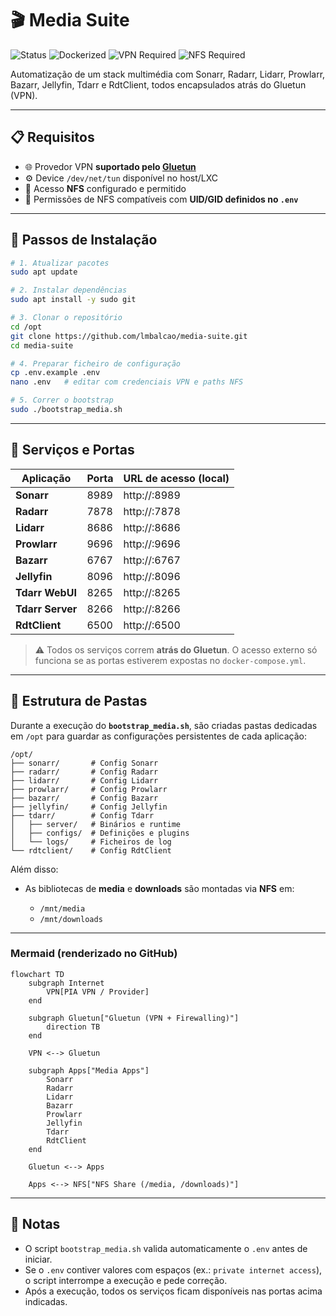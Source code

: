 # 🎬 Media Suite

![Status](https://img.shields.io/badge/status-Em%20Testes-orange?style=for-the-badge&logo=github)
![Dockerized](https://img.shields.io/badge/Dockerized-✅-blue?style=for-the-badge&logo=docker)
![VPN Required](https://img.shields.io/badge/VPN-Required-red?style=for-the-badge&logo=wireguard)
![NFS Required](https://img.shields.io/badge/NFS-Required-green?style=for-the-badge&logo=server)

Automatização de um stack multimédia com Sonarr, Radarr, Lidarr, Prowlarr, Bazarr, Jellyfin, Tdarr e RdtClient, todos encapsulados atrás do Gluetun (VPN).

---

## 📋 Requisitos

- 🌐 Provedor VPN **suportado pelo [Gluetun](https://github.com/qdm12/gluetun)**
- ⚙️ Device `/dev/net/tun` disponível no host/LXC
- 📂 Acesso **NFS** configurado e permitido
- 👤 Permissões de NFS compatíveis com **UID/GID definidos no `.env`**

---

## 🚀 Passos de Instalação

```bash
# 1. Atualizar pacotes
sudo apt update

# 2. Instalar dependências
sudo apt install -y sudo git

# 3. Clonar o repositório
cd /opt
git clone https://github.com/lmbalcao/media-suite.git
cd media-suite
```
```bash
# 4. Preparar ficheiro de configuração
cp .env.example .env
nano .env   # editar com credenciais VPN e paths NFS
```
```bash
# 5. Correr o bootstrap
sudo ./bootstrap_media.sh
```

---

## 📡 Serviços e Portas

| Aplicação        | Porta | URL de acesso (local) |
| ---------------- | ----- | --------------------- |
| **Sonarr**       | 8989  | http\://<host>:8989   |
| **Radarr**       | 7878  | http\://<host>:7878   |
| **Lidarr**       | 8686  | http\://<host>:8686   |
| **Prowlarr**     | 9696  | http\://<host>:9696   |
| **Bazarr**       | 6767  | http\://<host>:6767   |
| **Jellyfin**     | 8096  | http\://<host>:8096   |
| **Tdarr WebUI**  | 8265  | http\://<host>:8265   |
| **Tdarr Server** | 8266  | http\://<host>:8266   |
| **RdtClient**    | 6500  | http\://<host>:6500   |

> ⚠️ Todos os serviços correm **atrás do Gluetun**.
> O acesso externo só funciona se as portas estiverem expostas no `docker-compose.yml`.

---

## 📂 Estrutura de Pastas

Durante a execução do **`bootstrap_media.sh`**, são criadas pastas dedicadas em `/opt` para guardar as configurações persistentes de cada aplicação:

```
/opt/
├── sonarr/       # Config Sonarr
├── radarr/       # Config Radarr
├── lidarr/       # Config Lidarr
├── prowlarr/     # Config Prowlarr
├── bazarr/       # Config Bazarr
├── jellyfin/     # Config Jellyfin
├── tdarr/        # Config Tdarr
│   ├── server/   # Binários e runtime
│   ├── configs/  # Definições e plugins
│   └── logs/     # Ficheiros de log
└── rdtclient/    # Config RdtClient
```

Além disso:

* As bibliotecas de **media** e **downloads** são montadas via **NFS** em:

  * `/mnt/media`
  * `/mnt/downloads`

---

### Mermaid (renderizado no GitHub)

```mermaid
flowchart TD
    subgraph Internet
        VPN[PIA VPN / Provider]
    end

    subgraph Gluetun["Gluetun (VPN + Firewalling)"]
        direction TB
    end

    VPN <--> Gluetun

    subgraph Apps["Media Apps"]
        Sonarr
        Radarr
        Lidarr
        Bazarr
        Prowlarr
        Jellyfin
        Tdarr
        RdtClient
    end

    Gluetun <--> Apps

    Apps <--> NFS["NFS Share (/media, /downloads)"]
```

---

## 📝 Notas

* O script `bootstrap_media.sh` valida automaticamente o `.env` antes de iniciar.
* Se o `.env` contiver valores com espaços (ex.: `private internet access`), o script interrompe a execução e pede correção.
* Após a execução, todos os serviços ficam disponíveis nas portas acima indicadas.

